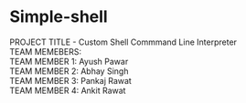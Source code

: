 # Simple-shell
PROJECT TITLE - Custom Shell Commmand Line Interpreter
<br>
TEAM MEMEBERS:<br>
TEAM MEMBER 1: Ayush Pawar<br>
TEAM MEMBER 2: Abhay Singh<br>
TEAM MEMBER 3: Pankaj Rawat<br>
TEAM MEMBER 4: Ankit Rawat<br>



